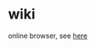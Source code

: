 # wiki

online browser, see [here][wiki_url]

[wiki_url]: https://github.com/DavidFeng/lovely_codes/wiki
